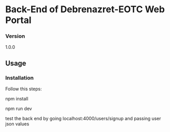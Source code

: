 # Back-End of Debrenazret-EOTC Web Portal



### Version
1.0.0

## Usage


### Installation
Follow this steps: 

npm install

npm run dev

test the back end by going localhost:4000/users/signup and passing user json values

